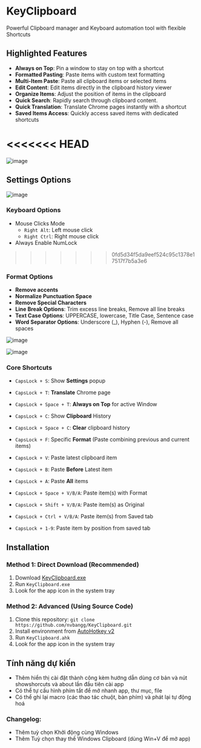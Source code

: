 # KeyClipboard

Powerful Clipboard manager and Keyboard automation tool with flexible Shortcuts

## Highlighted Features

- **Always on Top**: Pin a window to stay on top with a shortcut
- **Formatted Pasting**: Paste items with custom text formatting
- **Multi-Item Paste**: Paste all clipboard items or selected items
- **Edit Content**: Edit items directly in the clipboard history viewer
- **Organize Items**: Adjust the position of items in the clipboard
- **Quick Search**: Rapidly search through clipboard content.
- **Quick Translation**: Translate Chrome pages  instantly with a shortcut
- **Saved Items Access**: Quickly access saved items with dedicated shortcuts

<<<<<<< HEAD
=======
![image](https://github.com/user-attachments/assets/f0d8d2c3-d32f-4bf8-a7ef-a18967ec33d9)


## Settings Options
![image](https://github.com/user-attachments/assets/31e67eeb-3424-45af-b28d-768b80af151d)

### Keyboard Options
- Mouse Clicks Mode
  - `Right Alt`: Left mouse click
  - `Right Ctrl`: Right mouse click
- Always Enable NumLock

>>>>>>> 0fd5d34f5da9eef524c95c1378e17517f7b5a3e6
### Format Options

- **Remove accents**
- **Normalize Punctuation Space**
- **Remove Special Characters**
- **Line Break Options**: Trim excess line breaks, Remove all line breaks
- **Text Case Options**: UPPERCASE, lowercase, Title Case, Sentence case
- **Word Separator Options**: Underscore (_), Hyphen (-), Remove all spaces

![image](https://github.com/user-attachments/assets/09264c1a-a0ea-460e-adea-750caefd8fe6)

![image](https://github.com/user-attachments/assets/31e67eeb-3424-45af-b28d-768b80af151d)

### Core Shortcuts
- `CapsLock + S`: Show **Settings** popup
- `CapsLock + T`: **Translate** Chrome page
- `CapsLock + Space + T`: **Always on Top** for active Window
- `CapsLock + C`: Show **Clipboard** History
- `CapsLock + Space + C`: **Clear** clipboard history
- `CapsLock + F`: Specific **Format** (Paste combining previous and current items) 

- `CapsLock + V`: Paste latest clipboard item 
- `CapsLock + B`: Paste **Before** Latest item
- `CapsLock + A`: Paste **All** items 
- `CapsLock + Space + V/B/A`: Paste item(s) with Format
- `CapsLock + Shift + V/B/A`: Paste item(s) as Original
- `CapsLock + Ctrl + V/B/A`: Paste item(s) from Saved tab
- `CapsLock + 1-9`: Paste item by position from saved tab

## Installation

### Method 1: Direct Download (Recommended)
1. Download [KeyClipboard.exe](https://github.com/nvbangg/KeyClipboard/releases/latest)
2. Run `KeyClipboard.exe`
3. Look for the app icon in the system tray

### Method 2: Advanced (Using Source Code)
1. Clone this repository:
`git clone https://github.com/nvbangg/KeyClipboard.git`
2. Install environment from [AutoHotkey v2](https://www.autohotkey.com)
3. Run `KeyClipboard.ahk`
4. Look for the app icon in the system tray

## Tính năng dự kiến

- Thêm hiển thị cài đặt thành công kèm hướng dẫn dùng cơ bản và nút showshorcuts và about lần đầu tiên cài app
- Có thể tự cấu hình phím tắt để mở nhanh app, thư mục, file
- Có thể ghi lại macro (các thao tác chuột, bàn phím) và phát lại tự động hoá
    
### Changelog: 
- Thêm tuỳ chọn Khởi động cùng Windows
- Thêm Tuỳ chọn thay thế Windows Clipboard (dùng Win+V để mở app)

